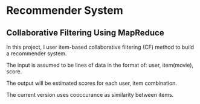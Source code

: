# Recommender System

## Collaborative Filtering Using MapReduce

In this project, I user item-based collaborative filtering (CF) method to build a recommender system.

The input is assumed to be lines of data in the format of: user, item(movie), score.

The output will be estimated scores for each user, item combination.

The current version uses cooccurance as similarity between items.
